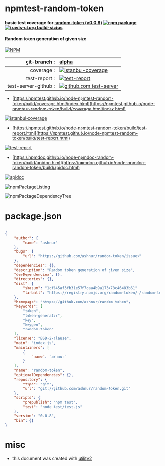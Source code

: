 # npmtest-random-token

#### basic test coverage for  [random-token (v0.0.8)](https://github.com/ashnur/random-token)  [![npm package](https://img.shields.io/npm/v/npmtest-random-token.svg?style=flat-square)](https://www.npmjs.org/package/npmtest-random-token) [![travis-ci.org build-status](https://api.travis-ci.org/npmtest/node-npmtest-random-token.svg)](https://travis-ci.org/npmtest/node-npmtest-random-token)

#### Random token generation of given size

[![NPM](https://nodei.co/npm/random-token.png?downloads=true&downloadRank=true&stars=true)](https://www.npmjs.com/package/random-token)

| git-branch : | [alpha](https://github.com/npmtest/node-npmtest-random-token/tree/alpha)|
|--:|:--|
| coverage : | [![istanbul-coverage](https://npmtest.github.io/node-npmtest-random-token/build/coverage.badge.svg)](https://npmtest.github.io/node-npmtest-random-token/build/coverage.html/index.html)|
| test-report : | [![test-report](https://npmtest.github.io/node-npmtest-random-token/build/test-report.badge.svg)](https://npmtest.github.io/node-npmtest-random-token/build/test-report.html)|
| test-server-github : | [![github.com test-server](https://npmtest.github.io/node-npmtest-random-token/GitHub-Mark-32px.png)](https://npmtest.github.io/node-npmtest-random-token/build/app/index.html) | | build-artifacts : | [![build-artifacts](https://npmtest.github.io/node-npmtest-random-token/glyphicons_144_folder_open.png)](https://github.com/npmtest/node-npmtest-random-token/tree/gh-pages/build)|

- [https://npmtest.github.io/node-npmtest-random-token/build/coverage.html/index.html](https://npmtest.github.io/node-npmtest-random-token/build/coverage.html/index.html)

[![istanbul-coverage](https://npmtest.github.io/node-npmtest-random-token/build/screenCapture.buildCi.browser.%252Ftmp%252Fbuild%252Fcoverage.lib.html.png)](https://npmtest.github.io/node-npmtest-random-token/build/coverage.html/index.html)

- [https://npmtest.github.io/node-npmtest-random-token/build/test-report.html](https://npmtest.github.io/node-npmtest-random-token/build/test-report.html)

[![test-report](https://npmtest.github.io/node-npmtest-random-token/build/screenCapture.buildCi.browser.%252Ftmp%252Fbuild%252Ftest-report.html.png)](https://npmtest.github.io/node-npmtest-random-token/build/test-report.html)

- [https://npmdoc.github.io/node-npmdoc-random-token/build/apidoc.html](https://npmdoc.github.io/node-npmdoc-random-token/build/apidoc.html)

[![apidoc](https://npmdoc.github.io/node-npmdoc-random-token/build/screenCapture.buildCi.browser.%252Ftmp%252Fbuild%252Fapidoc.html.png)](https://npmdoc.github.io/node-npmdoc-random-token/build/apidoc.html)

![npmPackageListing](https://npmtest.github.io/node-npmtest-random-token/build/screenCapture.npmPackageListing.svg)

![npmPackageDependencyTree](https://npmtest.github.io/node-npmtest-random-token/build/screenCapture.npmPackageDependencyTree.svg)



# package.json

```json

{
    "author": {
        "name": "ashnur"
    },
    "bugs": {
        "url": "https://github.com/ashnur/random-token/issues"
    },
    "dependencies": {},
    "description": "Random token generation of given size",
    "devDependencies": {},
    "directories": {},
    "dist": {
        "shasum": "1cf845af3fb31e57f7caa4b9a173478c46483b61",
        "tarball": "https://registry.npmjs.org/random-token/-/random-token-0.0.8.tgz"
    },
    "homepage": "https://github.com/ashnur/random-token",
    "keywords": [
        "token",
        "token-generator",
        "key",
        "keygen",
        "random-token"
    ],
    "license": "BSD-2-Clause",
    "main": "index.js",
    "maintainers": [
        {
            "name": "ashnur"
        }
    ],
    "name": "random-token",
    "optionalDependencies": {},
    "repository": {
        "type": "git",
        "url": "git://github.com/ashnur/random-token.git"
    },
    "scripts": {
        "prepublish": "npm test",
        "test": "node test/test.js"
    },
    "version": "0.0.8",
    "bin": {}
}
```



# misc
- this document was created with [utility2](https://github.com/kaizhu256/node-utility2)
